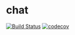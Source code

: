 # chat

[![Build Status](https://travis-ci.com/sylwiaxbiniek/chat.svg?branch=master)](https://travis-ci.com/sylwiaxbiniek/chat)
[![codecov](https://codecov.io/gh/sylwiaxbiniek/chat/branch/master/graph/badge.svg)](https://codecov.io/gh/sylwiaxbiniek/chat)
